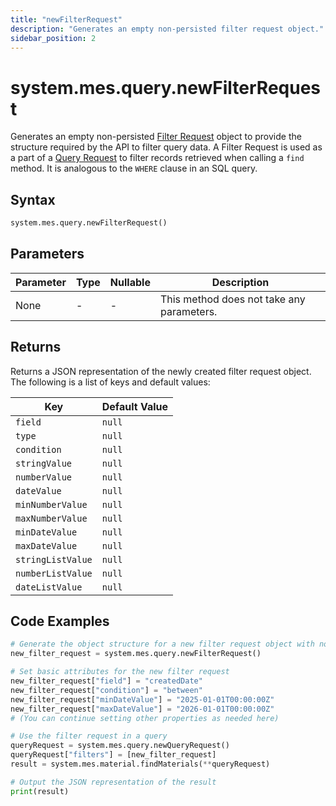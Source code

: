 ```yaml
---
title: "newFilterRequest"
description: "Generates an empty non-persisted filter request object."
sidebar_position: 2
---
```


# system.mes.query.newFilterRequest

Generates an empty non-persisted [Filter Request](./new-filter-request) object to provide the structure required by the API
to filter query data. A Filter Request is used as a part of a [Query Request](./new-query-request) to filter records retrieved when calling a 
`find` method. It is analogous to the `WHERE` clause in an SQL query.

## Syntax

```python
system.mes.query.newFilterRequest()
```

## Parameters

| Parameter | Type | Nullable | Description                               |
|-----------|------|----------|-------------------------------------------|
| None      | -    | -        | This method does not take any parameters. |

## Returns

Returns a JSON representation of the newly created filter request object. The following is a list of keys and default values:

| Key               | Default Value |
|-------------------|---------------|
| `field`           | `null`        |
| `type`            | `null`        |
| `condition`       | `null`        |
| `stringValue`     | `null`        |
| `numberValue`     | `null`        |
| `dateValue`       | `null`        |
| `minNumberValue`  | `null`        |
| `maxNumberValue`  | `null`        |
| `minDateValue`    | `null`        |
| `maxDateValue`    | `null`        |
| `stringListValue` | `null`        |
| `numberListValue` | `null`        |
| `dateListValue`   | `null`        |

## Code Examples

```python
# Generate the object structure for a new filter request object with no initial arguments
new_filter_request = system.mes.query.newFilterRequest()

# Set basic attributes for the new filter request
new_filter_request["field"] = "createdDate"
new_filter_request["condition"] = "between"
new_filter_request["minDateValue"] = "2025-01-01T00:00:00Z"
new_filter_request["maxDateValue"] = "2026-01-01T00:00:00Z"
# (You can continue setting other properties as needed here)

# Use the filter request in a query
queryRequest = system.mes.query.newQueryRequest()
queryRequest["filters"] = [new_filter_request]
result = system.mes.material.findMaterials(**queryRequest)

# Output the JSON representation of the result
print(result)
```
